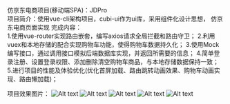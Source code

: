 仿京东电商项目(移动端SPA)：JDPro        
项目简介：使用vue-cli架构项目，cubi-ui作为ui库，采用组件化设计思想， 仿京东电商页面实现
完成内容：                      
1.使用vue-router实现路由嵌套，编写axios请求全局拦截和路由守卫；
2.利用vuex和本地存储的配合实现购物车功能，使得购物车数据持久化；
3.使用Mock编写接口，通过调用接口模拟后端数据库实现，并返回所需要的信息；
4.简单登录注册、设置登录权限、添加删除清空购物车商品，与本地存储数据保持一致；
5.进行项目的性能及体验优化(优化首屏加载、路由跳转动画效果、购物车动画实现、路由懒加载)；

项目效果图片：
![Alt text](https://github.com/NewbieKim/JdPro/raw/master/staic/jdpro1)
![Alt text](https://github.com/NewbieKim/JdPro/raw/master/staic/jdpro2)
![Alt text](https://github.com/NewbieKim/JdPro/raw/master/staic/jdpro3)
![Alt text](https://github.com/NewbieKim/JdPro/raw/master/staic/jdpro4)
![Alt text](https://github.com/NewbieKim/JdPro/raw/master/staic/jdpro5)
